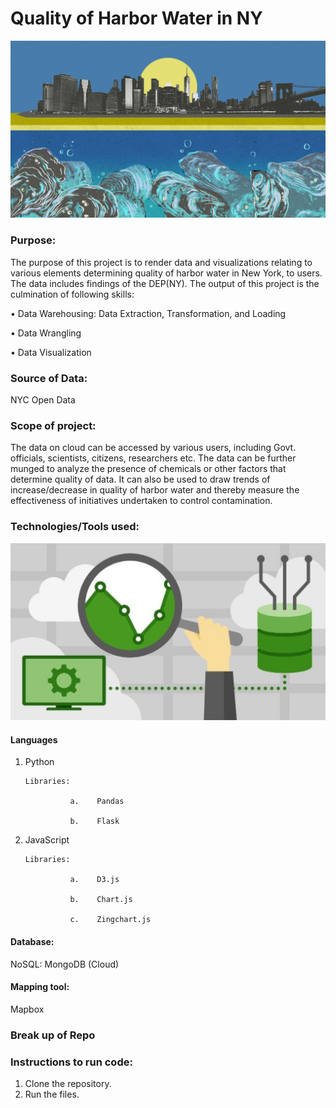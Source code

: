 # Quality of Harbor Water in NY

![alt text](https://github.com/Nitin1882/D3.JS-Datadriven-Visuals/blob/master/Images/NYC%20harbor.jpg)
 
### Purpose:
The purpose of this project is to render data and visualizations relating to various elements determining quality of harbor water in New York, to users. The data includes findings of the DEP(NY). The output of this project is the culmination of following skills:

•	Data Warehousing: Data Extraction, Transformation, and Loading

•	Data Wrangling 

•	Data Visualization

### Source of Data:
NYC Open Data 

### Scope of project: 
The data on cloud can be accessed by various users, including Govt. officials, scientists, citizens, researchers etc.
The data can be further munged to analyze the presence of chemicals or other factors that determine quality of data. 
It can also be used to draw trends of increase/decrease in quality of harbor water and thereby measure the effectiveness of 
initiatives undertaken to control contamination.

### Technologies/Tools used: 

   ![alt text](https://github.com/Nitin1882/D3.JS-Datadriven-Visuals/blob/master/Images/tools.jpg)
               
#### Languages
1.	Python

        Libraries:
        
                  a.	Pandas
                  
                  b.	Flask
2.	JavaScript

        Libraries:
        
                  a.	D3.js
                  
                  b.	Chart.js
                  
                  c.	Zingchart.js
                  

#### Database:
NoSQL: MongoDB (Cloud)

#### Mapping tool:
Mapbox

### Break up of Repo 

### Instructions to run code:
1. Clone the repository.
2. Run the files. 

